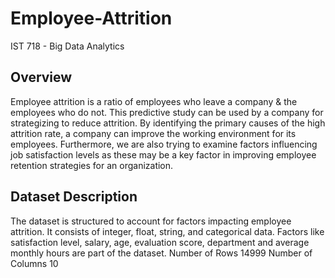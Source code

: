 # Employee-Attrition
IST 718 - Big Data Analytics
## Overview
Employee attrition is a ratio of employees who leave a company & the employees who do not. This predictive study can be used by a company for strategizing to reduce attrition. By identifying the primary causes of the high attrition rate, a company can improve the working environment for its employees. Furthermore, we are also trying to examine factors influencing job satisfaction levels as these may be a key factor in improving employee retention strategies for an organization.
## Dataset Description
The dataset is structured to account for factors impacting employee attrition. It consists of integer, float, string, and categorical data. Factors like satisfaction level, salary, age, evaluation score, department and average monthly hours are part of the dataset. 
Number of Rows	14999
Number of Columns	10
